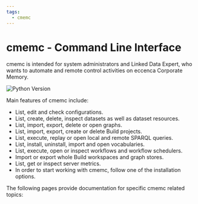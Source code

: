 ```yaml
---
tags:
  - cmemc
---
```

# cmemc - Command Line Interface

cmemc is intended for system administrators and Linked Data Expert, who wants to automate and remote control activities on eccenca Corporate Memory.

![Python Version](https://img.shields.io/pypi/pyversions/cmem-cmemc.svg "Python Version")


Main features of cmemc include:

* List, edit and check configurations.
* List, create, delete, inspect datasets as well as dataset resources.
* List, import, export, delete or open graphs.
* List, import, export, create or delete Build projects.
* List, execute, replay or open local and remote SPARQL queries.
* List, install, uninstall, import and open vocabularies.
* List, execute, open or inspect workflows and workflow schedulers.
* Import or export whole Build workspaces and graph stores.
* List, get or inspect server metrics.
* In order to start working with cmemc, follow one of the installation options.

The following pages provide documentation for specific cmemc related topics:



